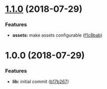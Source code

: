 # [1.1.0](https://github.com/ClearC2/c2-semantic-release/compare/v1.0.0...v1.1.0) (2018-07-29)


### Features

* **assets:** make assets configurable ([f1c8bab](https://github.com/ClearC2/c2-semantic-release/commit/f1c8bab))

# 1.0.0 (2018-07-29)


### Features

* **lib:** initial commit ([b17b267](https://github.com/ClearC2/c2-semantic-release/commit/b17b267))
